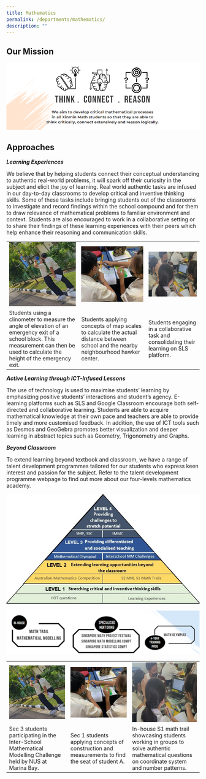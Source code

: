 ```yaml
---
title: Mathematics
permalink: /departments/mathematics/
description: ""
---
```

Our Mission
-----------

![Think-Connect-Reason](/images/Think-Connect-Reason.png)

Approaches
----------

**_Learning Experiences_**

We believe that by helping students connect their conceptual understanding to authentic real-world problems, it will spark off their curiosity in the subject and elicit the joy of learning. Real world authentic tasks are infused in our day-to-day classrooms to develop critical and inventive thinking skills. Some of these tasks include bringing students out of the classrooms to investigate and record findings within the school compound and for them to draw relevance of mathematical problems to familiar environment and context. Students are also encouraged to work in a collaborative setting or to share their findings of these learning experiences with their peers which help enhance their reasoning and communication skills. 

  


|  |  |  |
| -------- | -------- | -------- |
| ![](/images/Mathematics/Department_programmes/mathematics_1a.jpg)| ![](/images/Mathematics/Department_programmes/mathematics_1b.jpg)| ![](/images/Mathematics/Department_programmes/mathematics_1c.jpg)|
| Students using a clinometer to measure the angle of elevation of an emergency exit of a school block. This measurement can then be used to calculate the height of the emergency exit.      | Students applying concepts of map scales to calculate the actual distance between school and the nearby neighbourhood hawker center.     | Students engaging in a collaborative task and consolidating their learning on SLS platform.     |



  

**_Active Learning through ICT-Infused Lessons_**

The use of technology is used to maximise students’ learning by emphasizing positive students’ interactions and student’s agency. E-learning platforms such as SLS and Google Classroom encourage both self-directed and collaborative learning. Students are able to acquire mathematical knowledge at their own pace and teachers are able to provide timely and more customised feedback. In addition, the use of ICT tools such as Desmos and GeoGebra promotes better visualization and deeper learning in abstract topics such as Geometry, Trigonometry and Graphs.

  

**_Beyond Classroom_**

To extend learning beyond textbook and classroom, we have a range of talent development programmes tailored for our students who express keen interest and passion for the subject. Refer to the talent development programme webpage to find out more about our four-levels mathematics academy.

![Math_4](/images/Math_4.jpeg)

![Math_5](/images/Math_5.png)

|  |  |  |
| -------- | -------- | -------- |
| ![](/images/Mathematics/Department_programmes/mathematics_1a.jpg)| ![](/images/Mathematics/Department_programmes/mathematics_1b.jpg)| ![](/images/Mathematics/Department_programmes/mathematics_1c.jpg)|
| Sec 3 students participating in the Inter-School Mathematical Modelling Challenge held by NUS at Marina Bay.       | Sec 1 students applying concepts of construction and measurements to find the seat of student A.    | In-house S1 math trail showcasing students working in groups to solve authentic mathematical questions on coordinate system and number patterns.     |